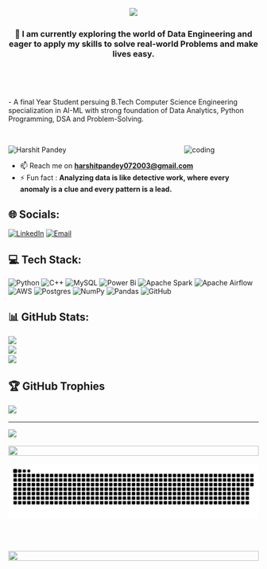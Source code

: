 <p align="center">
  <img src="https://readme-typing-svg.herokuapp.com?font=Fira+Code&Center=true&pause=1000&width=435&lines=Hello%2C+I+am+Harshit+Pandey.+;A+Data+Engineer+Enthusiast+;A+Data+Analyst;Community+Contributer">
</p>

<h3 align="center">🔭 I am currently exploring the world of Data Engineering and eager to apply my skills to solve real-world Problems and make lives easy. </h3><br>

 <p>&nbsp;</p>
  - A final Year Student persuing B.Tech Computer Science Engineering specialization in AI-ML with strong foundation of Data Analytics, Python Programming, DSA and Problem-Solving.
<p>&nbsp;</p>

<p>
  <img align="right" alt="coding" width="150" src="https://media.giphy.com/media/LaVp0AyqR5bGsC5Cbm/giphy.gif">
</p>
<p align="left"> <img src="https://komarev.com/ghpvc/?username=harshit779921&label=Visitors&color=5cc0ff&style=plastic" alt="Harshit Pandey" /> </p>

-  📫 Reach me on **harshitpandey072003@gmail.com**
- ⚡ Fun fact : **Analyzing data is like detective work, where every anomaly is a clue and every pattern is a lead.**

## 🌐 Socials:
[![LinkedIn](https://img.shields.io/badge/LinkedIn-%230077B5.svg?logo=linkedin&logoColor=white)](https://www.linkedin.com/in/harshitpandey7799) [![Email](https://img.shields.io/badge/Email-D14836?logo=gmail&logoColor=white)](mailto:harshitpandey072003@gmail.com) 

## 💻 Tech Stack:
![Python](https://img.shields.io/badge/python-3670A0?style=for-the-badge&logo=python&logoColor=ffdd54) ![C++](https://img.shields.io/badge/c++-%2300599C.svg?style=for-the-badge&logo=c%2B%2B&logoColor=white) ![MySQL](https://img.shields.io/badge/mysql-4479A1.svg?style=for-the-badge&logo=mysql&logoColor=white) ![Power Bi](https://img.shields.io/badge/power_bi-F2C811?style=for-the-badge&logo=powerbi&logoColor=black) ![Apache Spark](https://img.shields.io/badge/Apache%20Spark-FDEE21?style=for-the-badge&logo=apachespark&logoColor=black) ![Apache Airflow](https://img.shields.io/badge/Apache%20Airflow-017CEE?style=for-the-badge&logo=Apache%20Airflow&logoColor=white) ![AWS](https://img.shields.io/badge/AWS-%23FF9900.svg?style=for-the-badge&logo=amazon-aws&logoColor=white) ![Postgres](https://img.shields.io/badge/postgres-%23316192.svg?style=for-the-badge&logo=postgresql&logoColor=white) ![NumPy](https://img.shields.io/badge/numpy-%23013243.svg?style=for-the-badge&logo=numpy&logoColor=white) ![Pandas](https://img.shields.io/badge/pandas-%23150458.svg?style=for-the-badge&logo=pandas&logoColor=white) ![GitHub](https://img.shields.io/badge/github-%23121011.svg?style=for-the-badge&logo=github&logoColor=white)

## 📊 GitHub Stats:
![](https://github-readme-stats.vercel.app/api?username=harshit779921&theme=dark&hide_border=false&include_all_commits=false&count_private=false)<br/>
![](https://github-readme-streak-stats.herokuapp.com/?user=harshit779921&theme=dark&hide_border=false)<br/>
![](https://github-readme-stats.vercel.app/api/top-langs/?username=harshit779921&theme=dark&hide_border=false&include_all_commits=false&count_private=false&layout=compact)

## 🏆 GitHub Trophies
![](https://github-profile-trophy.vercel.app/?username=harshit779921&theme=radical&no-frame=false&no-bg=true&margin-w=4)

---
[![](https://visitcount.itsvg.in/api?id=harshit779921&icon=0&color=0)](https://visitcount.itsvg.in)

<img src="https://i.imgur.com/dBaSKWF.gif" height="20" width="100%">

<p align="center">
 <img width="1000" src="github-snake.svg" alt="snake"/>
</p>

 <br><br>

<img src="https://i.imgur.com/dBaSKWF.gif" height="20" width="100%">

